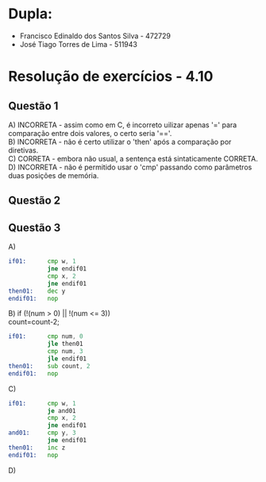 # Dupla:
- Francisco Edinaldo dos Santos Silva   -    472729
- José Tiago Torres de Lima - 511943

#  Resolução de exercícios - 4.10 

##  Questão 1
A) INCORRETA - assim como em C, é incorreto uilizar apenas '=' para comparação entre dois valores, o certo seria '=='.  
B) INCORRETA - não é certo utilizar o 'then' após a comparação por diretivas.  
C) CORRETA - embora não usual, a sentença está sintaticamente CORRETA.  
D) INCORRETA - não é permitido usar o 'cmp' passando como parâmetros duas posições de memória.  

## Questão 2


## Questão 3

A)
```asm
if01:      cmp w, 1 
           jne endif01
           cmp x, 2
           jne endif01
then01:    dec y
endif01:   nop
```

B) if (!(num > 0) || !(num <= 3))  
      count=count-2;

```asm
if01:      cmp num, 0
           jle then01
           cmp num, 3
           jle endif01
then01:    sub count, 2
endif01:   nop
```

C) 
```asm
if01:      cmp w, 1
           je and01
           cmp x, 2
           jne endif01
and01:     cmp y, 3
           jne endif01
then01:    inc z
endif01:   nop
```

D)
```asm

```
